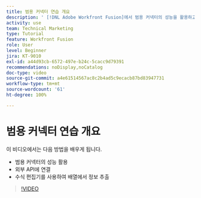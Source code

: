 ```yaml
---
title: 범용 커넥터 연습 개요
description: ' [!DNL Adobe Workfront Fusion]에서 범용 커넥터의 성능을 활용하고, 외부 API에 연결하고 배열에서 정보를 추출하는 방법을 배워봅니다.'
activity: use
team: Technical Marketing
type: Tutorial
feature: Workfront Fusion
role: User
level: Beginner
jira: KT-9010
exl-id: a44d93cb-6572-497e-b24c-5cacc9d79391
recommendations: noDisplay,noCatalog
doc-type: video
source-git-commit: a4e61514567ac8c2b4ad5c9ecacb87bd83947731
workflow-type: tm+mt
source-wordcount: '61'
ht-degree: 100%

---
```


# 범용 커넥터 연습 개요

이 비디오에서는 다음 방법을 배우게 됩니다.

* 범용 커넥터의 성능 활용
* 외부 API에 연결
* 수식 편집기를 사용하여 배열에서 정보 추출

>[!VIDEO](https://video.tv.adobe.com/v/335269/?quality=12&learn=on)

